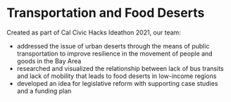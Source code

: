 # Transportation and Food Deserts

Created as part of Cal Civic Hacks Ideathon 2021, our team:
- addressed the issue of urban deserts through the means of public transportation to improve resilience in the movement of people and goods in the Bay Area
- researched and visualized the relationship between lack of bus transits and lack of mobility that leads to food deserts in low-income regions
- developed an idea for legislative reform with supporting case studies and a funding plan
